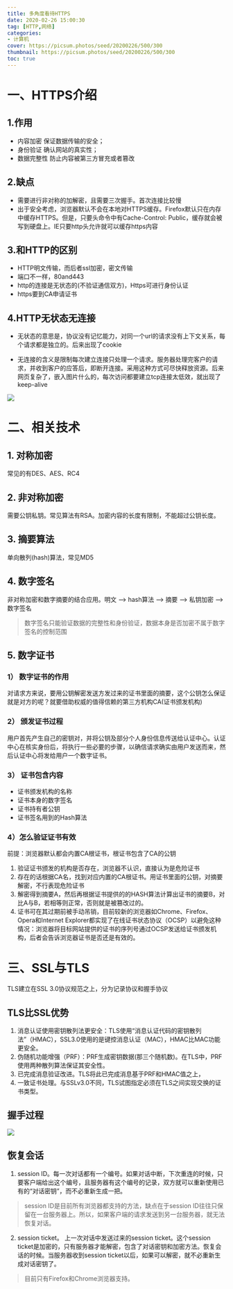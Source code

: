 ```yaml
---
title: 多角度看待HTTPS
date: 2020-02-26 15:00:30
tag: [HTTP,网络]
categories: 
- 计算机
cover: https://picsum.photos/seed/20200226/500/300
thumbnail: https://picsum.photos/seed/20200226/500/300
toc: true
---
```


# 一、HTTPS介绍
## 1.作用
+ 内容加密 保证数据传输的安全；
+ 身份验证 确认网站的真实性；
+ 数据完整性 防止内容被第三方冒充或者篡改
## 2.缺点
+ 需要进行非对称的加解密，且需要三次握手。首次连接比较慢
+ 出于安全考虑，浏览器默认不会在本地对HTTPS缓存。Firefox默认只在内存中缓存HTTPS。但是，只要头命令中有Cache-Control: Public，缓存就会被写到硬盘上。IE只要http头允许就可以缓存https内容

## 3.和HTTP的区别
+ HTTP明文传输，而后者ssl加密，密文传输
+ 端口不一样，80and443
+ http的连接是无状态的(不验证通信双方)，Https可进行身份认证
+ https要到CA申请证书

## 4.HTTP无状态无连接
+ 无状态的意思是，协议没有记忆能力，对同一个url的请求没有上下文关系，每个请求都是独立的。后来出现了cookie

+ 无连接的含义是限制每次建立连接只处理一个请求。服务器处理完客户的请求，并收到客户的应答后，即断开连接。采用这种方式可尽快释放资源。后来网页复杂了，嵌入图片什么的，每次访问都要建立tcp连接太低效，就出现了keep-alive

![](https://upload-images.jianshu.io/upload_images/2223007-8fdca151b9f7c456?imageMogr2/auto-orient/strip|imageView2/2/w/640/format/webp)

# 二、相关技术
## 1. 对称加密
常见的有DES、AES、RC4
## 2. 非对称加密
 需要公钥私钥。常见算法有RSA。加密内容的长度有限制，不能超过公钥长度。
## 3. 摘要算法
 单向散列(hash)算法，常见MD5
## 4. 数字签名
非对称加密和数字摘要的结合应用。明文 ——> hash算法 ——> 摘要 ——> 私钥加密 ——> 数字签名
> 数字签名只能验证数据的完整性和身份验证，数据本身是否加密不属于数字签名的控制范围
## 5. 数字证书
### 1） 数字证书的作用
对请求方来说，要用公钥解密发送方发过来的证书里面的摘要，这个公钥怎么保证就是对方的呢？就要借助权威的值得信赖的第三方机构CA(证书颁发机构)
### 2） 颁发证书过程
用户首先产生自己的密钥对，并将公钥及部分个人身份信息传送给认证中心。认证中心在核实身份后，将执行一些必要的步骤，以确信请求确实由用户发送而来，然后认证中心将发给用户一个数字证书。
### 3） 证书包含内容
+ 证书颁发机构的名称
+ 证书本身的数字签名
+ 证书持有者公钥
+ 证书签名用到的Hash算法
### 4）怎么验证证书有效
前提：浏览器默认都会内置CA根证书，根证书包含了CA的公钥

1. 验证证书颁发的机构是否存在，浏览器不认识，直接认为是危险证书
2. 存在的话根据CA名，找到对应内置的CA根证书。用证书里面的公钥，对摘要解密，不行表现危险证书
3. 解密得到摘要A，然后再根据证书提供的的HASH算法计算出证书的摘要B，对比A与B，若相等则正常，否则就是被篡改过的。
4. 证书可在其过期前被手动吊销，目前较新的浏览器如Chrome、Firefox、Opera和Internet Explorer都实现了在线证书状态协议（OCSP）以避免这种情况：浏览器将目标网站提供的证书的序列号通过OCSP发送给证书颁发机构，后者会告诉浏览器证书是否还是有效的。


# 三、SSL与TLS
TLS建立在SSL 3.0协议规范之上，分为记录协议和握手协议

## TLS比SSL优势
1. 消息认证使用密钥散列法更安全：TLS使用“消息认证代码的密钥散列法”（HMAC），SSL3.0使用的是键控消息认证（MAC），HMAC比MAC功能更安全。
2. 伪随机功能增强（PRF）：PRF生成密钥数据(那三个随机数)。在TLS中，PRF使用两种散列算法保证其安全性。
3. 已完成消息验证改进。TLS将此已完成消息基于PRF和HMAC值之上，
4. 一致证书处理。与SSLv3.0不同，TLS试图指定必须在TLS之间实现交换的证书类型。

## 握手过程
![](https://upload-images.jianshu.io/upload_images/2223007-7989d1139ca847c9?imageMogr2/auto-orient/strip|imageView2/2/w/640/format/webp)

## 恢复会话
1. session ID。每一次对话都有一个编号。如果对话中断，下次重连的时候，只要客户端给出这个编号，且服务器有这个编号的记录，双方就可以重新使用已有的“对话密钥”，而不必重新生成一把。
> session ID是目前所有浏览器都支持的方法，缺点在于session ID往往只保留在一台服务器上。所以，如果客户端的请求发送到另一台服务器，就无法恢复对话。

2. session ticket。 上一次对话中发送过来的session ticket。这个session ticket是加密的，只有服务器才能解密，包含了对话密钥和加密方法。恢复会话的时候。当服务器收到session ticket以后，如果可以解密，就不必重新生成对话密钥了。
> 目前只有Firefox和Chrome浏览器支持。